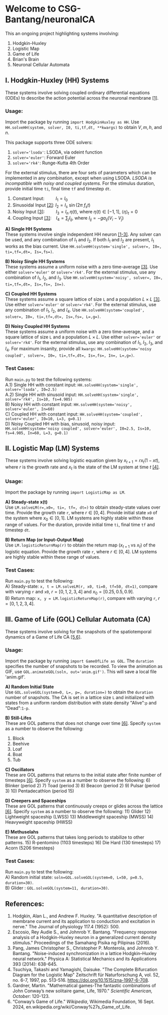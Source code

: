 # Welcome to CSG-Bantang/neuronalCA

This an ongoing project highlighting systems involving:
1) Hodgkin-Huxley
2) Logistic Map
3) Game of Life
4) Brian's Brain
5) Neuronal Cellular Automata

## I. Hodgkin-Huxley (HH) Systems
These systems involve solving coupled ordinary differential equations (ODEs) to describe the action potential across the neuronal membrane [[1]](#1).
### Usage:
Import the package by running  `import HodgkinHuxley as HH`. 
Use `HH.solveHH(system, solver, I0, ti,tf,dt, **kwargs)` to obtain $V, m, h,$ and $n$.

This package supports three ODE solvers:
1) `solver='lsoda'`: LSODA, via odeint function
2) `solver='euler'`: Forward Euler
3) `solver='rk4'`: Runge-Kutta 4th Order

For the external stimulus, there are four sets of parameters which can be implemented in any combination, except when using LSODA. *LSODA is incompatible with noisy and coupled systems.* For the stimulus duration, provide initial time `ti`, final time `tf` and timestep `dt`.
1) Constant Input: &emsp;&emsp; $I_{1} = I_0$
2) Sinusoidal Input [[2]](#2): $I_{2} = I_s~\sin(2\pi~f_s t)$
3) Noisy Input [[3]](#3): &emsp;&emsp; $I_{3} = I_n~\eta(t)$, where $\eta(t)\in[-1,1]$, $\langle \eta \rangle_t = 0$
4) Coupling Input [[3]](#3): &ensp; $I_{4} = \sum_{j} I_{ij}$, where $I_{ij} = -g a_{ij} (V_i-V_j)$

**A) Single HH Systems** <br>
These systems involve single independent HH neuron [[1-3]](#1). Any solver can be used, and any combination of $I_{1}$ and $I_{2}$. If both $I_{1}$ and $I_{2}$ are present, $I_1$ works as the bias current. Use `HH.solveHH(system='single', solver=, I0=, ti=,tf=,dt=, Is=,fs=)`.

**B) Noisy Single HH Systems** <br>
These systems assume a uniform noise with a zero time-average [[3]](#3). Use either `solver='euler'` or `solver='rk4'`. For the external stimulus, use any combination of $I_1$, $I_2$, and $I_3$. Use `HH.solveHH(system='noisy', solver=, I0=, ti=,tf=,dt=, Is=,fs=, In=)`.

**C) Coupled HH Systems** <br>
These systems assume a square lattice of size `L` and a population $L\times L$ [[3]](#3). Use either `solver='euler'` or `solver='rk4'`. For the external stimulus, use any combination of $I_1$, $I_2$, and $I_4$. Use `HH.solveHH(system='coupled', solver=, I0=, ti=,tf=,dt=, Is=,fs=, L=,g=)`.

**D) Noisy Coupled HH Systems** <br>
These systems assume a uniform noise with a zero time-average, and a square lattice of size `L` and a population $L\times L$. Use either `solver='euler'` or `solver='rk4'`. For the external stimulus, use any combination of $I_1$, $I_2$, $I_3$, and $I_4$. For maximum insanity, provide all `kwargs`: `HH.solveHH(system='noisy coupled', solver=, I0=, ti=,tf=,dt=, Is=,fs=, In=, L=,g=)`.

### Test Cases:
Run `main.py` to test the following systems: <br>
A.1) Single HH with constant input: `HH.solveHH(system='single', solver='lsoda', I0=2.5)` <br>
A.2) Single HH with  sinusoid input: `HH.solveHH(system='single', solver='rk4', Is=10, fs=4.905)` <br>
B) Noisy HH with constant input: `HH.solveHH(system='noisy', solver='euler', In=60)` <br>
C) Coupled HH with constant input: `HH.solveHH(system='coupled', solver='euler', I0=10, L=3, g=0.1)` <br>
D) Noisy Coupled HH with bias, sinusoid, noisy input: `HH.solveHH(system='noisy coupled', solver='euler', I0=2.5, Is=10, fs=4.905, In=60, L=3, g=0.1)`


## II. Logistic Map (LM) Systems
These systems involve solving logistic equation given by $x_{t+1} = r x_{t} (1-x{t})$, where
$r$ is the growth rate and $x_{t}$ is the state of the LM system at time $t$  [[4]](#4).

### Usage:
Import the package by running  `import LogisticMap as LM`. 

**A) Steady-state x(t)** <br>
Use `LM.solveLM(r=,x0=, ti=, tf=, dt=)` to obtain steady-state values over time. Provide the growth rate `r`, where $r \in [0,4]$. Provide initial state `x0` of the system where $x_{0} \in [0,1]$. LM systems are highly stable within these range of values. For the duration, provide initial time `ti`, final time `tf` and timestep `dt`.

**B) Return Map (or Input-Output Map)** <br>
Use `LM.logisticReturnMap(r)` to obtain the return map ($x_{t+1}$ vs $x_{t}$) of the logistic equation. Provide the growth rate `r`, where $r \in [0,4]$. LM systems are highly stable within these range of values.

### Test Cases:
Run `main.py` to test the following: <br>
A) Steady-state: `x, t = LM.solveLM(r, x0, ti=0, tf=50, dt=1)`, compare with varying `r` and `x0`, $r=[0,1,2,3,4]$ and $x_0=[0.25, 0.5, 0.9]$. <br>
B) Return map: `x, y = LM.logisticReturnMap(r)`, compare with varying `r`, $r=[0,1,2,3,4]$.


## III. Game of Life (GOL) Cellular Automata (CA)
These systems involve solving for the snapshots of the spatiotemporal dynamics of a Game of Life CA  [[5,6]](#5).

### Usage:
Import the package by running  `import GameOfLife as GOL`. The `duration` specifies the number of snapshots to be recorded. To view the animation as GIF, use `GOL.animateGOL(soln, out='anim.gif')`. This will save a local file 'anim.gif'.

**A) Random Initial State** <br>
Use `GOL.solveGOL(system=0, L=, p=, duration=)` to obtain the `duration` number of snapshots. The CA is set in a lattice size `L` and initialized with states from a uniform random distribution with state density "Alive":`p` and "Dead":`1-p`.

**B) Still-Lifes** <br>
These are GOL patterns that does not change over time [[6]](#6). Specify `system` as a number to observe the following:
1) Block
2) Beehive
3) Loaf
4) Boat
5) Tub

**C) Oscillators** <br>
These are GOL patterns that returns to the initial state after finite number of timesteps [[6]](#6). Specify `system` as a number to observe the following:
6) Blinker (period 2)
7) Toad (period 3)
8) Beacon (period 2)
9) Pulsar (period 3)
10) Pentadecathlon (period 15)

**D) Creepers and Spaceships** <br>
These are GOL patterns that continuously creeps or glides across the lattice [[6]](#6). Specify `system` as a number to observe the following:
11) Glider
12) Lightweight spaceship (LWSS)
13) Middleweight spaceship (MWSS)
14) Heavyweight spaceship (HWSS)

**E) Methuselahs** <br>
These are GOL patterns that takes long periods to stabilize to other patterns.
15) R-pentomino (1103 timesteps)
16) Die Hard (130 timesteps)
17) Acorn (5206 timesteps)

### Test Cases:
Run `main.py` to test the following: <br>
A) Random initial state: `soln=GOL.solveGOL(system=0, L=50, p=0.5, duration=30)`.<br>
B) Glider : `GOL.solveGOL(system=11, duration=30)`.

## References:

1. <a name="1"></a>Hodgkin, Alan L., and Andrew F. Huxley. "A quantitative description of membrane current and its application to conduction and excitation in nerve." The Journal of physiology 117.4 (1952): 500.
2. <a name="2"></a>Escosio, Rey Audie S., and Johnrob Y. Bantang. "Frequency response analysis of a Hodgkin-Huxley neuron in a generalized current density stimulus." Proceedings of the Samahang Pisika ng Pilipinas (2016).
3. <a name="3"></a>Pang, James Christopher S., Christopher P. Monterola, and Johnrob Y. Bantang. "Noise-induced synchronization in a lattice Hodgkin–Huxley neural network." Physica A: Statistical Mechanics and its Applications 393 (2014): 638-645.
4. <a name="4"></a>Tsuchiya, Takashi and Yamagishi, Daisuke. "The Complete Bifurcation Diagram for the Logistic Map" Zeitschrift für Naturforschung A, vol. 52, no. 6-7, 1997, pp. 513-516. https://doi.org/10.1515/zna-1997-6-708.
5. <a name="5"></a>Gardner, Martin. "Mathematical games-The fantastic combinations of John Conway’s new solitaire game, Life, 1970." _Scientific American, October_: 120-123.
6. <a name="6"></a>“Conway’s Game of Life.” _Wikipedia_, Wikimedia Foundation, 16 Sept. 2024, en.wikipedia.org/wiki/Conway%27s_Game_of_Life.
